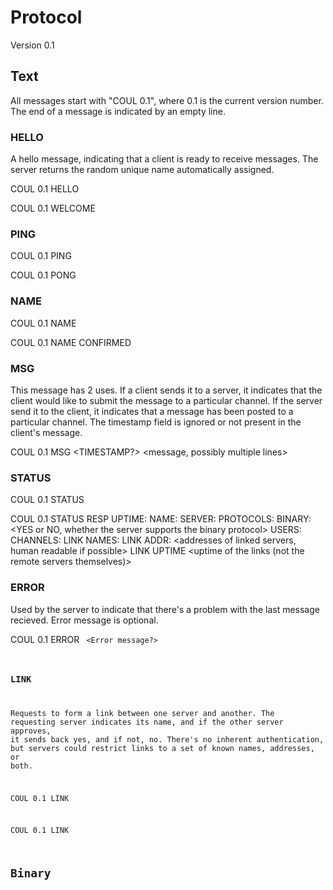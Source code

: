 # Protocol

Version 0.1

## Text

All messages start with "COUL 0.1", where 0.1 is the current
version number. The end of a message is indicated by an empty line.

### HELLO

A hello message, indicating that a client is ready to receive messages.
The server returns the random unique name automatically assigned.

COUL 0.1 HELLO

COUL 0.1 WELCOME
<NAME>

### PING

COUL 0.1 PING

COUL 0.1 PONG

### NAME

COUL 0.1 NAME
<name>

COUL 0.1 NAME CONFIRMED

### MSG

This message has 2 uses. If a client sends it to a server, it indicates
that the client would like to submit the message to a particular
channel. If the server send it to the client, it indicates that a
message has been posted to a particular channel. The timestamp field is
ignored or not present in the client's message.

COUL 0.1 MSG <CHANNEL> <TIMESTAMP?>
<message, possibly multiple lines>

### STATUS

COUL 0.1 STATUS

COUL 0.1 STATUS RESP
UPTIME: <uptime in seconds>
NAME: <name of the server>
SERVER: <server software name and version>
PROTOCOLS: <COUL protocol version supported>
BINARY: <YES or NO, whether the server supports the binary protocol>
USERS: <number of users connected>
CHANNELS: <number of channels>
LINK NAMES: <names of linked servers>
LINK ADDR: <addresses of linked servers, human readable if possible>
LINK UPTIME <uptime of the links (not the remote servers themselves)>

### ERROR

Used by the server to indicate that there's a problem with the last
message recieved. Error message is optional.

COUL 0.1 ERROR <CODE>
<Error message?>

### LINK

Requests to form a link between one server and another. The requesting
server indicates its name, and if the other server approves, it sends
back yes, and if not, no. There's no inherent authentication, but
servers could restrict links to a set of known names, addresses, or
both.

COUL 0.1 LINK
<NAME>

COUL 0.1 LINK
<YES or NO>

## Binary
